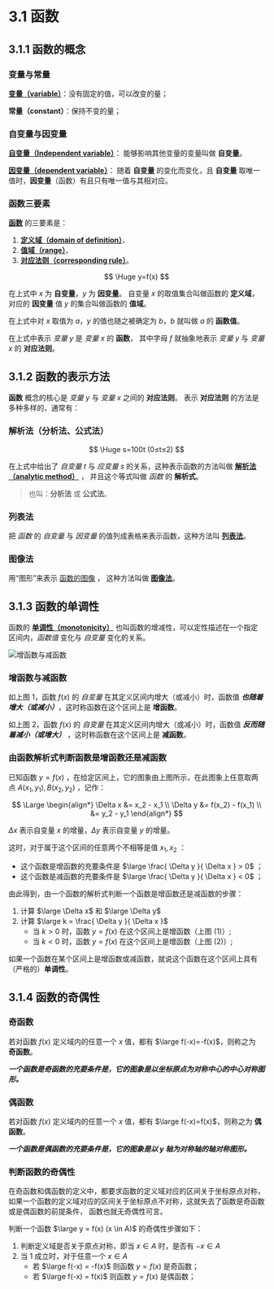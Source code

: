 # 3.1 函数

## 3.1.1 函数的概念

### 变量与常量

[**变量（variable）**](https://baike.baidu.com/item/%E5%8F%98%E9%87%8F/5271)：没有固定的值，可以改变的量；

**常量（constant）**：保持不变的量；

### 自变量与因变量

[**自变量（Independent variable）**](https://baike.baidu.com/item/%E8%87%AA%E5%8F%98%E9%87%8F)：
能够影响其他变量的变量叫做 **自变量**。

[**因变量（dependent variable）**](https://baike.baidu.com/item/%E5%9B%A0%E5%8F%98%E9%87%8F/5872908)：
随着 **自变量** 的变化而变化，且 **自变量** 取唯一值时，**因变量**（函数）有且只有唯一值与其相对应。

### 函数三要素

[**函数**](https://baike.baidu.com/item/%E5%87%BD%E6%95%B0/301912) 的三要素是：

1. [**定义域（domain of definition）**](https://baike.baidu.com/item/%E5%AE%9A%E4%B9%89%E5%9F%9F/7879679)、
2. [**值域（range）**](https://baike.baidu.com/item/%E5%80%BC%E5%9F%9F/9707225)、
3. [**对应法则（corresponding rule）**](https://baike.baidu.com/item/%E5%AF%B9%E5%BA%94%E6%B3%95%E5%88%99/6450621)。

$$
\Huge
y=f(x)
$$

在上式中 $x$ 为 **自变量**，$y$ 为 **因变量**。
自变量 $x$ 的取值集合叫做函数的 **定义域**， 对应的 **因变量** 值 $y$ 的集合叫做函数的 **值域**。

在上式中对 $x$ 取值为 $a$，$y$ 的值也随之被确定为 $b$，$b$ 就叫做 $a$ 的 **函数值**。

在上式中表示 *变量 $y$* 是 *变量 $x$* 的 **函数**，
其中字母 $f$ 就抽象地表示 *变量 $y$* 与 *变量 $x$* 的 **对应法则**。

## 3.1.2 函数的表示方法

**函数** 概念的核心是 *变量 $y$* 与 *变量 $x$* 之间的 **对应法则**。
表示 **对应法则** 的方法是多种多样的，通常有：

### 解析法（分析法、公式法）

$$
\Huge
s=100t (0≤t≤2)
$$

在上式中给出了 *自变量 $t$* 与 *应变量 $s$* 的关系，这种表示函数的方法叫做
[**解析法（analytic method）**](https://baike.baidu.com/item/%E8%A7%A3%E6%9E%90%E6%B3%95/650935) ，
并且这个等式叫做 *函数* 的 **解析式**。

> 也叫：**分析法** 或 **公式法**。

### 列表法

把 *函数* 的 *自变量* 与 *因变量* 的值列成表格来表示函数，这种方法叫
[**列表法**](https://baike.baidu.com/item/%E5%88%97%E8%A1%A8%E6%B3%95/12666394)。

### 图像法

用“图形”来表示 [函数的图像](https://baike.baidu.com/item/%E5%87%BD%E6%95%B0%E5%9B%BE%E5%83%8F/514135) ，
这种方法叫做 [**图像法**](https://baike.baidu.com/item/%E5%9B%BE%E8%B1%A1%E6%B3%95/3911543)。

## 3.1.3 函数的单调性

函数的 [**单调性（monotonicity）**](https://baike.baidu.com/item/%E5%8D%95%E8%B0%83%E6%80%A7/6194133)
也叫函数的增减性，可以定性描述在一个指定区间内，*函数值* 变化与 *自变量* 变化的关系。

![增函数与减函数](./img/增函数与减函数.jpg)

### 增函数与减函数

如上图 1，函数 $f(x)$ 的 *自变量* 在其定义区间内增大（或减小）时，函数值 ***也随着增大（或减小）***，这时称函数在这个区间上是 **增函数**。

如上图 2，函数 $f(x)$ 的 *自变量* 在其定义区间内增大（或减小）时，函数值 ***反而随着减小（或增大）*** ，这时称函数在这个区间上是 **减函数**。

### 由函数解析式判断函数是增函数还是减函数

已知函数 $y = f(x)$ ，在给定区间上，它的图象由上图所示，在此图象上任意取两点
$A(x_1, y_1), B(x_2, y_2)$ ，记作：

$$
\Large
\begin{align*}
  \Delta x &= x_2 - x_1 \\
  \Delta y &= f(x_2) - f(x_1) \\
  &= y_2 - y_1
\end{align*}
$$

$\Delta x$ 表示自变量 $x$ 的增量，$\Delta y$ 表示自变量 $y$ 的增量。

这时，对于属于这个区间的任意两个不相等是值 $x_1, x_2$ ：

- 这个函数是增函数的充要条件是 $\large \frac{ \Delta y }{ \Delta x } > 0$ ；
- 这个函数是减函数的充要条件是 $\large \frac{ \Delta y }{ \Delta x } < 0$ ；

由此得到，由一个函数的解析式判断一个函数是增函数还是减函数的步骤：

1. 计算 $\large \Delta x$ 和 $\large \Delta y$
2. 计算 $\large k = \frac{ \Delta y }{ \Delta x }$
   - 当 $k > 0$ 时，函数 $y = f(x)$ 在这个区间上是增函数（上图 (1)）;
   - 当 $k < 0$ 时，函数 $y = f(x)$ 在这个区间上是增函数（上图 (2)）;

如果一个函数在某个区间上是增函数或减函数，就说这个函数在这个区间上具有（严格的）**单调性**。

## 3.1.4 函数的奇偶性

### 奇函数

若对函数 $f(x)$ 定义域内的任意一个 $x$ 值，都有 $\large f(-x)=-f(x)$，则称之为 **奇函数**。

***一个函数是奇函数的充要条件是，它的图象是以坐标原点为对称中心的中心对称图形。***

### 偶函数

若对函数 $f(x)$ 定义域内的任意一个 $x$ 值，都有 $\large f(-x)=f(x)$，则称之为 **偶函数**。

***一个函数是偶函数的充要条件是，它的图象是以 $y$ 轴为对称轴的轴对称图形。***

### 判断函数的奇偶性

在奇函数和偶函数的定义中，都要求函数的定义域对应的区间关于坐标原点对称，
如果一个函数的定义域对应的区间关于坐标原点不对称，这就失去了函数是奇函数或是偶函数的前提条件，
函数也就无奇偶性可言。

判断一个函数 $\large y = f(x) (x \in A)$ 的奇偶性步骤如下：

1. 判断定义域是否关于原点对称，即当 $x \in A$ 时，是否有 $-x \in A$
2. 当 1 成立时，对于任意一个 $x \in A$
   - 若 $\large f(-x) = -f(x)$ 则函数 $y = f(x)$ 是奇函数；
   - 若 $\large f(-x) = f(x)$ 则函数 $y = f(x)$ 是偶函数；

